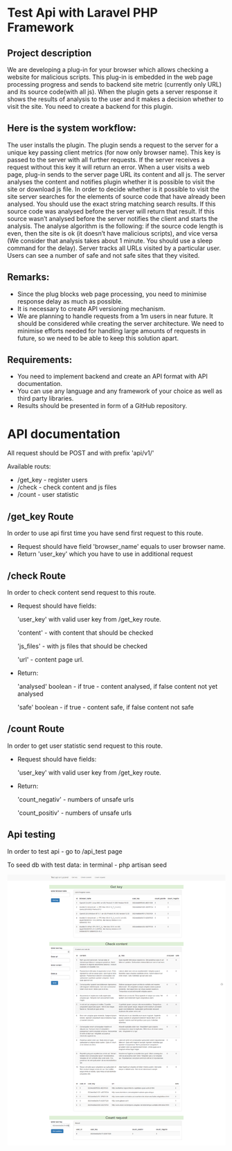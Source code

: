 # Test Api with Laravel PHP Framework

## Project description

We are developing a plug-in for your browser which allows checking a website for malicious scripts. This plug-in is embedded in the web page processing progress and sends to backend site metric (currently only URL) and its source code(with all js). When the plugin gets a server response it shows the results  of analysis to the user and it makes a decision whether to visit the site. You need to create a backend for this plugin.
 
## Here is the system workflow:
 
The user installs the plugin. The plugin sends a request to the server for a unique key passing client metrics (for now only browser name). This key is passed to the server with all further requests. If the server receives a request without this key it will return an error.
When a user visits a web page, plug-in sends to the server page URL its content and all js. The server analyses the content and notifies plugin whether it is possible to visit the site or download js file.
In order to decide whether  is it possible to visit the site server searches for the elements of source code that have already been analysed. You should use  the exact string matching  search results. If this source code was analysed before the server will return that result.
If this source wasn’t analysed before the server notifies the client and starts the analysis.
The analyse algorithm is the following: if the source code length is even, then the site is ok (it doesn’t have malicious scripts), and vice versa (We consider that analysis takes about 1 minute. You should use a sleep command for the delay).
Server tracks all URLs visited by a particular user.
Users can see a number of safe and not safe sites that they visited.
 
## Remarks:
* Since the plug blocks web page processing, you need to minimise response delay as much as possible.
* It is necessary to create API versioning mechanism.
* We are planning to handle requests from a 1m users in near future. It should be considered while creating the server architecture. We need to minimise efforts needed for handling large amounts of requests in future, so we need to be able to keep this solution apart. 
 
## Requirements:
 
* You need to implement backend and create an API format with API documentation.
* You can use any language and any framework of your choice as well as third party libraries.
* Results should be presented in form of a GitHub repository.

# API documentation

All request should be POST and with prefix 'api/v1/'

Available routs:
 * /get_key - register users
 * /check - check content and js files
 * /count - user statistic
 
## /get_key Route

In order to use api first time you have send first request to this route.
  * Request should have field 'browser_name' equals to user browser name.
  * Return 'user_key' which you have to use in additional request
  
## /check Route
In order to check content send request to this route.
  * Request should have fields:
    
    'user_key' with valid user key from /get_key route.
    
    'content' - with content that should be checked
    
    'js_files' - with js files that should be checked
    
    'url' - content page url.
    
  * Return:
    
    'analysed' boolean - if true - content analysed, if false content not yet analysed
    
    'safe' boolean - if true - content safe, if false content not safe
    
## /count Route
In order to get user statistic send request to this route.
  * Request should have fields:
    
    'user_key' with valid user key from /get_key route.
        
  * Return:
    
    'count_negativ' - numbers of unsafe urls
    
    'count_positiv' - numbers of unsafe urls
                        
## Api testing
In order to test api - go to /api_test page

To seed db with test data: in terminal - php artisan seed

![Test page screen shot](testapilaravel_test_api.jpg)

